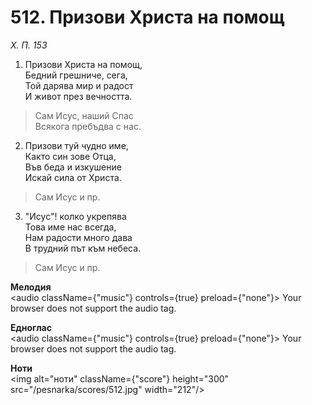 # 512. Призови Христа на помощ

_Х. П. 153_

1. Призови Христа на помощ,  
Бедний грешниче, сега,  
Той дарява мир и радост  
И живот през вечността.  

> Сам Исус, наший Спас  
> Всякога пребъдва с нас.  

2. Призови туй чудно име,  
Както син зове Отца,  
Във беда и изкушение  
Искай сила от Христа.  

> Сам Исус и пр.  

3. "Исус"! колко укрепява  
Това име нас всегда,  
Нам радости много дава  
В трудний път към небеса.  

> Сам Исус и пр.

**Мелодия**  
<audio className={"music"} controls={true} preload={"none"}>
    <source src="/pesnarka/mp3/512.mp3" type="audio/mpeg"/>
    Your browser does not support the audio tag.
</audio>

**Едноглас**  
<audio className={"music"} controls={true} preload={"none"}>
    <source src="/pesnarka/transp/512.mp3" type="audio/mpeg"/>
    Your browser does not support the audio tag.
</audio>

**Ноти**  
<img alt="ноти" className={"score"} height="300" src="/pesnarka/scores/512.jpg" width="212"/>
